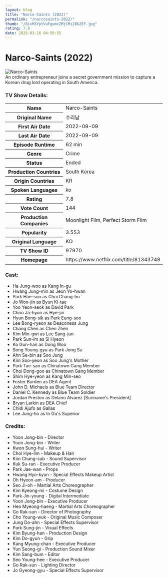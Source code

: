 ```yaml
---
layout: blog
title: "Narco-Saints (2022)"
permalink: "/narcosaints-2022/"
thumb: "/8ivM3YptVuFgumcZMjCMi28k2EF.jpg"
rating: 7.8
date: 2025-03-16 04:56:55
---
```

<h1 class="title">Narco-Saints (2022)</h1><div class="poster"><img src="{{ site.imglink }}/8ivM3YptVuFgumcZMjCMi28k2EF.jpg" class="img-fluid my-3" alt="Narco-Saints"/></div><div class="plot">An ordinary entrepreneur joins a secret government mission to capture a Korean drug lord operating in South America.</div><h3>TV Show Details:</h3><table class="table table-bordered details"><tr><th>Name</th><td>Narco-Saints</td></tr><tr><th>Original Name</th><td>수리남</td></tr><tr><th>First Air Date</th><td>2022-09-09</td></tr><tr><th>Last Air Date</th><td>2022-09-09</td></tr><tr><th>Episode Runtime</th><td>62 min</td></tr><tr><th>Genre</th><td>Crime</td></tr><tr><th>Status</th><td>Ended</td></tr><tr><th>Production Countries</th><td>South Korea</td></tr><tr><th>Origin Countries</th><td>KR</td></tr><tr><th>Spoken Languages</th><td>ko</td></tr><tr><th>Rating</th><td>7.8</td></tr><tr><th>Vote Count</th><td>144</td></tr><tr><th>Production Companies</th><td>Moonlight Film, Perfect Storm Film</td></tr><tr><th>Popularity</th><td>3.553</td></tr><tr><th>Original Language</th><td>KO</td></tr><tr><th>TV Show ID</th><td>97970</td></tr><tr><th>Homepage</th><td>https://www.netflix.com/title/81343748</td></tr></table><h3>Cast:</h3><ul class="list-group cast"><li>Ha Jung-woo as Kang In-gu</li><li>Hwang Jung-min as Jeon Yo-hwan</li><li>Park Hae-soo as Choi Chang-ho</li><li>Jo Woo-jin as Byun Ki-tae</li><li>Yoo Yeon-seok as David Park</li><li>Choo Ja-hyun as Hye-jin</li><li>Hyun Bong-sik as Park Eung-soo</li><li>Lee Bong-ryeon as Deaconess Jung</li><li>Chang Chen as Chen Zhen</li><li>Kim Min-gwi as Lee Sang-jun</li><li>Park Sun-im as Si Hyeon</li><li>Ko Gun-han as Dong Woo</li><li>Song Young-gyu as Park Jong Su</li><li>Ahn Se-bin as Soo Jung</li><li>Kim Soo-yeon as Soo Jung's Mother</li><li>Park Tae-san as Chinatown Gang Member</li><li>Choi Dong-goo as Chinatown Gang Member</li><li>Shim Hye-yeon as Kang Min-seo</li><li>Foster Burden as DEA Agent</li><li>John D. Michaels as Blue Team Director</li><li>Daniel C. Kennedy as Blue Team Soldier</li><li>Jordan Preston as Delano Alvarez [Suriname's President]</li><li>Bryan Larkin as DEA Chief</li><li>Chidi Ajufo as Gallas</li><li>Lee Jung-ho as In Gu's Superior</li></ul><h3>Credits:</h3><ul class="list-group crew"><li>Yoon Jong-bin - Director</li><li>Yoon Jong-bin - Writer</li><li>Kwon Sung-hui - Writer</li><li>Choi Hye-lim - Makeup & Hair</li><li>Kim Chang-sub - Sound Supervisor</li><li>Kuk Su-ran - Executive Producer</li><li>Park Jae-wan - Props</li><li>Hwang Hyo-kyun - Special Effects Makeup Artist</li><li>Oh Hyeon-am - Producer</li><li>Seo Ji-oh - Martial Arts Choreographer</li><li>Kim Kyeong-mi - Costume Design</li><li>Park Jin-young - Digital Intermediate</li><li>Yoon Jong-bin - Executive Producer</li><li>Heo Myeong-haeng - Martial Arts Choreographer</li><li>Go Rak-sun - Director of Photography</li><li>Cho Young-wuk - Original Music Composer</li><li>Jung Do-ahn - Special Effects Supervisor</li><li>Park Sung-jin - Visual Effects</li><li>Kim Byung-han - Production Design</li><li>Kim Do-gyun - Grip</li><li>Kang Myung-chan - Executive Producer</li><li>Yun Seong-gi - Production Sound Mixer</li><li>Kim Sang-bum - Editor</li><li>Seo Young-hee - Executive Producer</li><li>Go Rak-sun - Lighting Director</li><li>Jo Gyeong-gyu - Special Effects Supervisor</li></ul>
